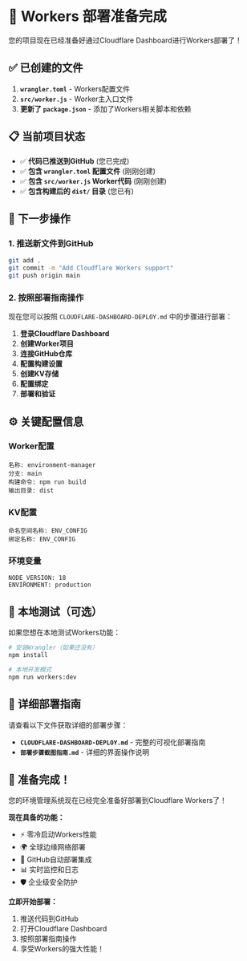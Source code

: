 # 🚀 Workers 部署准备完成

您的项目现在已经准备好通过Cloudflare Dashboard进行Workers部署了！

## ✅ 已创建的文件

1. **`wrangler.toml`** - Workers配置文件
2. **`src/worker.js`** - Worker主入口文件
3. **更新了 `package.json`** - 添加了Workers相关脚本和依赖

## 📋 当前项目状态

- ✅ **代码已推送到GitHub** (您已完成)
- ✅ **包含 `wrangler.toml` 配置文件** (刚刚创建)
- ✅ **包含 `src/worker.js` Worker代码** (刚刚创建)
- ✅ **包含构建后的 `dist/` 目录** (您已有)

## 🎯 下一步操作

### 1. 推送新文件到GitHub
```bash
git add .
git commit -m "Add Cloudflare Workers support"
git push origin main
```

### 2. 按照部署指南操作
现在您可以按照 `CLOUDFLARE-DASHBOARD-DEPLOY.md` 中的步骤进行部署：

1. **登录Cloudflare Dashboard**
2. **创建Worker项目**
3. **连接GitHub仓库**
4. **配置构建设置**
5. **创建KV存储**
6. **配置绑定**
7. **部署和验证**

## ⚙️ 关键配置信息

### Worker配置
```
名称: environment-manager
分支: main
构建命令: npm run build
输出目录: dist
```

### KV配置
```
命名空间名称: ENV_CONFIG
绑定名称: ENV_CONFIG
```

### 环境变量
```
NODE_VERSION: 18
ENVIRONMENT: production
```

## 🔧 本地测试（可选）

如果您想在本地测试Workers功能：

```bash
# 安装Wrangler（如果还没有）
npm install

# 本地开发模式
npm run workers:dev
```

## 📖 详细部署指南

请查看以下文件获取详细的部署步骤：

- **`CLOUDFLARE-DASHBOARD-DEPLOY.md`** - 完整的可视化部署指南
- **`部署步骤截图指南.md`** - 详细的界面操作说明

## 🎉 准备完成！

您的环境管理系统现在已经完全准备好部署到Cloudflare Workers了！

**现在具备的功能：**
- ⚡ 零冷启动Workers性能
- 🌍 全球边缘网络部署
- 🔄 GitHub自动部署集成
- 📊 实时监控和日志
- 🛡️ 企业级安全防护

**立即开始部署：**
1. 推送代码到GitHub
2. 打开Cloudflare Dashboard
3. 按照部署指南操作
4. 享受Workers的强大性能！
